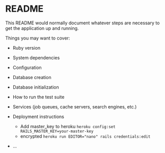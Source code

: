 # README

This README would normally document whatever steps are necessary to get the
application up and running.

Things you may want to cover:

* Ruby version

* System dependencies

* Configuration

* Database creation

* Database initialization

* How to run the test suite

* Services (job queues, cache servers, search engines, etc.)

* Deployment instructions

  * Add master_key to heroku
`heroku config:set RAILS_MASTER_KEY=your-master-key`
  * encrypted
`heroku run EDITOR="nano" rails credentials:edit  `
* ...
